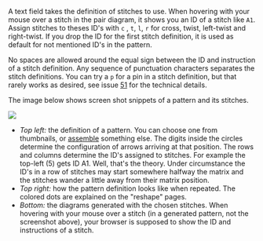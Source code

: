 A text field takes the definition of stitches to use. When hovering with your mouse over a stitch in the pair diagram, it shows you an ID of a stitch like `A1`. Assign stitches to theses ID's with `c` , `t`, `l`, `r` for cross, twist, left-twist and right-twist. If you drop the ID for the first stitch definition, it is used as default for not mentioned ID's in the pattern.

No spaces are allowed around the equal sign between the ID and instruction of a stitch definition.
Any sequence of punctuation characters separates the stitch definitions.
You can try a `p` for a pin in a stitch definition, but that rarely works as desired,
see issue [51](https://github.com/d-bl/GroundForge/issues/51) for the technical details.


The image below shows screen shot snippets of a pattern and its stitches.

![](https://raw.githubusercontent.com/wiki/d-bl/GroundForge/images/stitch-ids.png)

* _Top left:_ the definition of a pattern. You can choose one from thumbnails, or [assemble] something else.
  The digits inside the circles determine the configuration of arrows arriving at that position. 
  The rows and columns determine the ID's assigned to stitches.
  For example the top-left (5) gets ID A1. Well, that's the theory.
  Under circumstance the ID's in a row of stitches may start somewhere halfway the matrix
  and the stitches wander a little away from their matrix position.
* _Top right:_ how the pattern definition looks like when repeated. The colored dots are explained on the "reshape" pages.
* _Bottom:_ the diagrams generated with the chosen stitches.
  When hovering with your mouse over a stitch (in a generated pattern, not the screenshot above), your browser is supposed to show the ID and instructions of a stitch.

[assemble]: Reversed-engineering-of-patterns.md
[51]: https://github.com/d-bl/GroundForge/issues/51